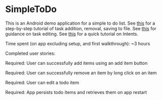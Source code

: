 SimpleToDo
==========

This is an Android demo application for a simple to do list. 
See <a href="https://docs.google.com/presentation/d/15JnmfmFa0hJOEkBhG_TeymChLzDzpOTJvBlOj29A9fY/edit#slide=id.gf45d6347_3_0">this</a> for a step-by-step tutorial of task addition, removal, saving to file. 
See <a href="http://courses.codepath.com/snippets/intro_to_android/prework">this</a> for guidance on task editing. 
See <a href="http://guides.codepath.com/android/Using-Intents-to-Create-Flows">this</a> for a quick tutorial on Intents. 

Time spent (on app excluding setup, and first walkthrough): ~3 hours 

Completed user stories:

Required: User can successfully add items using an add item button

Required: User can successfully remove an item by long click on an item

Required: User can edit a todo item

Required: App persists todo items and retrieves them on app restart

